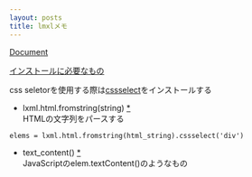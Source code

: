 ```yaml
---
layout: posts
title: lmxlメモ
---
```

[Document](http://lxml.de/)  

[インストールに必要なもの](http://lxml.de/installation.html#requirements)  

css seletorを使用する際は[cssselect](https://pypi.python.org/pypi/cssselect)をインストールする  

* lxml.html.fromstring(string) [\*](http://lxml.de/lxmlhtml.html#parsing-html)  
HTMLの文字列をパースする  

```
elems = lxml.html.fromstring(html_string).cssselect('div')
```

* text_content() [\*](http://lxml.de/lxmlhtml.html#html-element-methods)  
JavaScriptのelem.textContent()のようなもの
